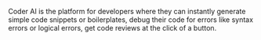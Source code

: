 Coder AI is the platform for developers where they can instantly generate simple code snippets or boilerplates, debug their code for errors like syntax errors or logical errors, get code reviews at the click of a button.
